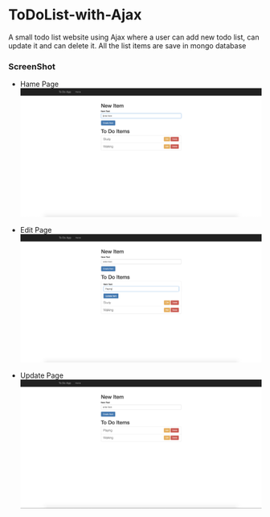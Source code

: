 # ToDoList-with-Ajax
A small todo list website using Ajax where a user can add new todo list, can update it and can delete it. All the list items are save in mongo database

### ScreenShot
* Hame Page
![final](home.png)

* Edit Page
![edit](update.png)

* Update Page
![update](final.png)
